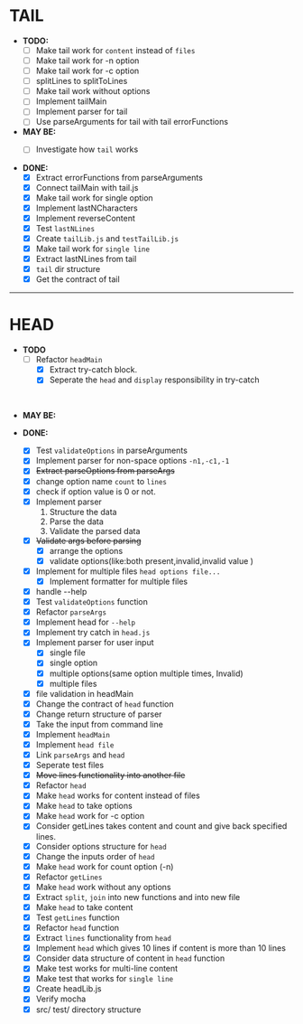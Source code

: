 # TAIL

- **TODO:**
  - [ ] Make tail work for `content` instead of `files`
  - [ ] Make tail work for -n option
  - [ ] Make tail work for -c option
  - [ ] splitLines to splitToLines
  - [ ] Make tail work without options
  - [ ] Implement tailMain
  - [ ] Implement parser for tail
  - [ ] Use parseArguments for tail with tail errorFunctions

- **MAY BE:**
  - [ ] Investigate how `tail` works


- **DONE:**
  - [x] Extract errorFunctions from parseArguments
  - [x] Connect tailMain with tail.js
  - [x] Make tail work for single option
  - [x] Implement lastNCharacters
  - [x] Implement reverseContent
  - [x] Test `lastNLines`
  - [x] Create `tailLib.js` and `testTailLib.js`
  - [x] Make tail work for `single line`
  - [x] Extract lastNLines from tail
  - [x] `tail` dir structure
  - [x] Get the contract of tail

----

# HEAD

- **TODO**
  - [ ] Refactor `headMain`
    - [x] Extract try-catch block.
    - [x] Seperate the `head` and `display` responsibility in try-catch

<br/>

- **MAY BE:**

- **DONE:**
  - [x] Test `validateOptions` in parseArguments
  - [x] Implement parser for non-space options `-n1,-c1,-1`
  - [x] ~~Extract parseOptions from parseArgs~~
  - [x] change option name `count` to `lines`
  - [x] check if option value is 0 or not.
  - [x] Implement parser
    1. Structure the data
    2. Parse the data
    3. Validate the parsed data
  - [x] ~~Validate args before parsing~~
    - [x] arrange the options
    - [x] validate options(like:both present,invalid,invalid value )
  - [x] Implement for multiple files `head options file...`
    - [x] Implement formatter for multiple files
  - [x] handle --help
  - [x] Test `validateOptions` function
  - [x] Refactor `parseArgs`
  - [x] Implement head for `--help`
  - [x] Implement try catch in `head.js`
  - [x] Implement parser for user input
    - [x] single file
    - [x] single option
    - [x] multiple options(same option multiple times, Invalid)
    - [x] multiple files
  - [x] file validation in headMain
  - [x] Change the contract of `head` function
  - [x] Change return structure of parser
  - [x] Take the input from command line
  - [x] Implement `headMain`
  - [x] Implement `head file`
  - [x] Link `parseArgs` and `head`
  - [x] Seperate test files
  - [x] ~~Move lines functionality into another file~~
  - [x] Refactor `head`
  - [x] Make `head` works for content instead of files
  - [x] Make `head` to take options
  - [x] Make `head` work for -c option
  - [x] Consider getLines takes content and count and give back specified lines.
  - [x] Consider options structure for `head`
  - [x] Change the inputs order of `head`
  - [x] Make `head` work for count option (-n)
  - [x] Refactor `getLines`
  - [x] Make `head` work without any options
  - [x] Extract `split`, `join` into new functions and into new file
  - [x] Make `head` to take content
  - [x] Test `getLines` function
  - [x] Refactor `head` function
  - [x] Extract `lines` functionality from `head`
  - [x] Implement `head` which gives 10 lines if content is more than 10 lines
  - [x] Consider data structure of content in `head` function
  - [x] Make test works for multi-line content
  - [x] Make test that works for `single line`
  - [x] Create headLib.js
  - [x] Verify mocha
  - [x] src/ test/ directory structure
